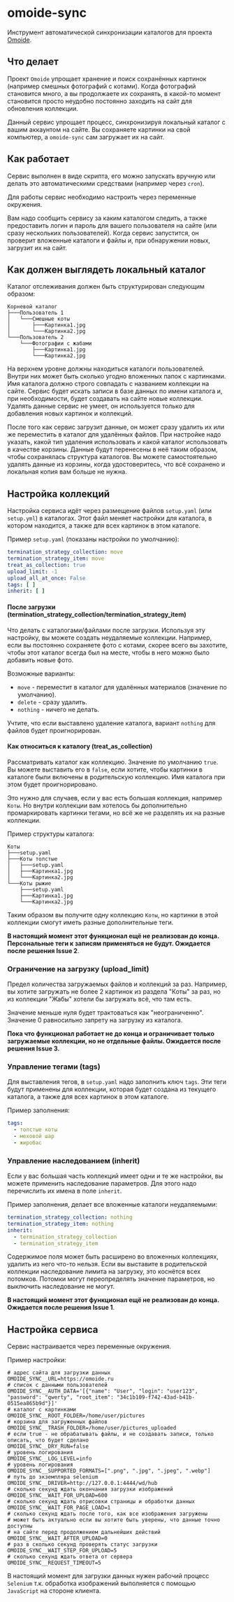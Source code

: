 # omoide-sync

Инструмент автоматической синхронизации каталогов для
проекта [Omoide](https://github.com/IgorZyktin/omoide).

## Что делает

Проект `Omoide` упрощает хранение и поиск сохранённых картинок (например
смешных фотографий с котами). Когда фотографий становится много, а вы
продолжаете их сохранять, в какой-то момент становится просто неудобно
постоянно заходить на сайт для обновления коллекции.

Данный сервис упрощает процесс, синхронизируя локальный каталог с вашим
аккаунтом на сайте. Вы сохраняете картинки на свой компьютер, а `omoide-sync`
сам загружает их на сайт.

## Как работает

Сервис выполнен в виде скрипта, его можно запускать вручную или делать это
автоматическими средствами (например через `cron`).

Для работы сервис необходимо настроить через переменные окружения.

Вам надо сообщить сервису за каким каталогом следить, а также предоставить
логин и пароль для вашего пользователя на сайте (или сразу нескольких
пользователей). Когда сервис запустится, он проверит вложенные каталоги и файлы
и, при обнаружении новых, загрузит их на сайт.

## Как должен выглядеть локальный каталог

Каталог отслеживания должен быть структурирован следующим образом:

```
Корневой каталог
├───Пользователь 1
│   └───Смешные коты
│       ├───Картинка1.jpg
│       └───Картинка2.jpg
└───Пользователь 2
    └───Фотографии с жабами
        ├───Картинка1.jpg
        └───Картинка2.jpg
```

На верхнем уровне должны находиться каталоги пользователей. Внутри них может
быть сколько угодно вложенных папок с картинками. Имя каталога должно строго
совпадать с названием коллекции на сайте. Сервис будет искать записи в базе
данных по имени каталога и, при необходимости, будет создавать на сайте новые
коллекции. Удалять данные сервис не умеет, он используется только для
добавления новых картинок и коллекций.

После того как сервис загрузит данные, он может сразу удалить их или же
переместить в каталог для удалённых файлов. При настройке надо указать, какой
тип удаления использовать и какой каталог использовать в качестве
корзины. Данные будут перенесены в неё таким образом, чтобы сохранялась
структура каталогов. Вы можете самостоятельно удалять данные из корзины, когда
удостоверитесь, что всё сохранено и локальная копия вам больше не нужна.

## Настройка коллекций

Настройка сервиса идёт через размещение файлов `setup.yaml` (или `setup.yml`)
в каталогах. Этот файл меняет настройки для каталога, в котором находится,
а также для всех картинок в этом каталоге.

Пример `setup.yaml` (показаны настройки по умолчанию):

```yaml
termination_strategy_collection: move
termination_strategy_item: move
treat_as_collection: true
upload_limit: -1
upload_all_at_once: False
tags: [ ]
inherit: [ ]
```

#### После загрузки (termination_strategy_collection/termination_strategy_item)

Что делать с каталогами/файлами после загрузки. Используя эту настройку, вы
можете создать неудаляемые коллекции. Например, если вы постоянно сохраняете
фото с котами, скорее всего вы захотите, чтобы этот каталог всегда был на
месте, чтобы в него можно было добавить новые фото.

Возможные варианты:

* `move` - переместит в каталог для удалённых материалов (значение по
  умолчанию).
* `delete` - сразу удалить.
* `nothing` - ничего не делать.

Учтите, что если выставлено удаление каталога, вариант `nothing` для файлов
будет проигнорирован.

#### Как относиться к каталогу (treat_as_collection)

Рассматривать каталог как коллекцию. Значение по умолчанию `true`. Вы можете
выставить его в `false`, если хотите, чтобы картинки в каталоге были включены в
родительскую коллекцию. Имя каталога при этом будет проигнорировано.

Это нужно для случаев, если у вас есть большая коллекция, например `Коты`. Но
внутри коллекции вам хотелось бы дополнительно промаркировать картинки тегами,
но всё же не разделять их на разные коллекции.

Пример структуры каталога:

```
Коты
├───setup.yaml
├───Коты толстые
│   ├───setup.yaml
│   ├───Картинка1.jpg
│   └───Картинка2.jpg
└───Коты рыжие
    ├───setup.yaml
    ├───Картинка1.jpg
    └───Картинка2.jpg
```

Таким образом вы получите одну коллекцию `Коты`, но картинки в этой коллекции
смогут иметь разные дополнительные теги.

**В настоящий момент этот функционал ещё не реализован до конца.
Персональные теги к записям применяться не будут. Ожидается после решения
Issue 2**.

### Ограничение на загрузку (upload_limit)

Предел количества загружаемых файлов и коллекций за раз. Например, вы хотите
загружать не более 2 картинок из раздела "Коты" за раз, но из коллекции "Жабы"
хотели бы загружать всё, что там есть.

Значение меньше нуля будет трактоваться как "неограниченно". Значение 0
равносильно запрету на загрузку из каталога.

**Пока что функционал работает не до конца и ограничивает
только загружаемые коллекции, но не отдельные файлы. Ожидается после решения
Issue 3.**

### Управление тегами (tags)

Для выставления тегов, в `setup.yaml` надо заполнить ключ `tags`. Эти теги
будут применены для коллекции, которая будет создана из
текущего каталога, а также для всех картинок в этом каталоге.

Пример заполнения:

```yaml
tags:
  - толстые коты
  - меховой шар
  - жиробас
```

### Управление наследованием (inherit)

Если у вас большая часть коллекций имеет одни и те же настройки, вы можете
применить наследование параметров. Для этого надо перечислить их имена в
поле `inherit`.

Пример заполнения, делает все вложенные каталоги неудаляемыми:

```yaml
termination_strategy_collection: nothing
termination_strategy_item: nothing
inherit:
  - termination_strategy_collection
  - termination_strategy_item
```

Содержимое поля может быть расширено во вложенных коллекциях, удалить из него
что-то нельзя. Если вы выставите в родительской коллекции наследование лимита
на загрузку, это коснётся всех потомков. Потомки могут переопределять значение
параметров, но выключить наследование не могут.

**В настоящий момент этот функционал ещё не реализован до конца.
Ожидается после решения Issue 1**.

## Настройка сервиса

Сервис настраивается через переменные окружения.

Пример настройки:

```shell
# адрес сайта для загрузки данных
OMOIDE_SYNC__URL=https://omoide.ru
# список с данными пользователей
OMOIDE_SYNC__AUTH_DATA='[{"name": "User", "login": "user123", "password": "qwerty", "root_item": "34c1b109-f742-43ad-b41b-0515ea865b9d"}]'
# каталог с картинками
OMOIDE_SYNC__ROOT_FOLDER=/home/user/pictures
# корзина для загруженных файлов
OMOIDE_SYNC__TRASH_FOLDER=/home/user/pictures_uploaded
# если true - не обрабатывать файлы, и не создавать записи, только описать, что будет сделано
OMOIDE_SYNC__DRY_RUN=false
# уровень логирования
OMOIDE_SYNC__LOG_LEVEL=info
# уровень логирования
OMOIDE_SYNC__SUPPORTED_FORMATS=[".png", ".jpg", ".jpeg", ".webp"]
# путь до экземпляра selenium
OMOIDE_SYNC__DRIVER=http://127.0.0.1:4444/wd/hub
# сколько секунд ждать окончания загрузки изображений
OMOIDE_SYNC__WAIT_FOR_UPLOAD=600
# сколько секунд ждать отрисовки страницы и обработки данных
OMOIDE_SYNC__WAIT_FOR_PAGE_LOAD=1
# сколько секунд ждать после того, как все изображения загружены
# может быть актуально если вы хотите быть уверены, что данные точно доступны
# на сайте перед продолжением дальнейших действий
OMOIDE_SYNC__WAIT_AFTER_UPLOAD=0
# раз в сколько секунд проверять статус загрузки
OMOIDE_SYNC__WAIT_STEP_FOR_UPLOAD=5
# сколько секунд ждать ответа от сервера
OMOIDE_SYNC__REQUEST_TIMEOUT=5
```

В настоящий момент для загрузки данных нужен рабочий процесс `Selenium`
т.к. обработка изображений выполняется с помощью `JavaScript` на стороне
клиента.
